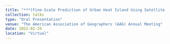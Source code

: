 ```yaml
---
title: "***[Fine-Scale Prediction of Urban Heat Island Using Satellite Remote Sensing and Urban Sensor Network Data](https://www.aag.org/events/2022-aag-annual-meeting/)***"
collection: talks
type: "Oral Presentation"
venue: "The American Association of Geographers (AAG) Annual Meeting"
date: 2022-02-25
location: "Virtual"
---
```

